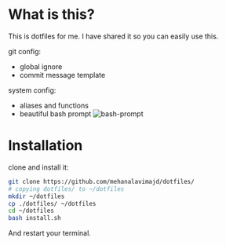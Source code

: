 # What is this?
This is dotfiles for me. I have shared it so you can easily use this.

git config:
- global ignore
- commit message template

system config:
- aliases and functions
- beautiful bash prompt ![bash-prompt](https://user-images.githubusercontent.com/74927578/157302605-d1031959-17e2-47e8-84c5-4e39f5b54802.png)

# Installation
clone and install it:
```bash
git clone https://github.com/mehanalavimajd/dotfiles/
# copying dotfiles/ to ~/dotfiles
mkdir ~/dotfiles
cp ./dotfiles/ ~/dotfiles
cd ~/dotfiles
bash install.sh
```
And restart your terminal.
